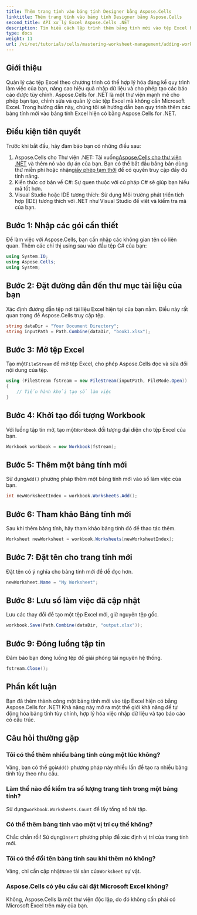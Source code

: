 ```yaml
---
title: Thêm trang tính vào bảng tính Designer bằng Aspose.Cells
linktitle: Thêm trang tính vào bảng tính Designer bằng Aspose.Cells
second_title: API xử lý Excel Aspose.Cells .NET
description: Tìm hiểu cách lập trình thêm bảng tính mới vào tệp Excel bằng Aspose.Cells cho .NET. Hướng dẫn toàn diện này hướng dẫn bạn các bước cần thiết.
type: docs
weight: 11
url: /vi/net/tutorials/cells/mastering-worksheet-management/adding-worksheets-to-designer-spreadsheet/
---
```

## Giới thiệu

Quản lý các tệp Excel theo chương trình có thể hợp lý hóa đáng kể quy trình làm việc của bạn, nâng cao hiệu quả nhập dữ liệu và cho phép tạo các báo cáo được tùy chỉnh. Aspose.Cells for .NET là một thư viện mạnh mẽ cho phép bạn tạo, chỉnh sửa và quản lý các tệp Excel mà không cần Microsoft Excel. Trong hướng dẫn này, chúng tôi sẽ hướng dẫn bạn quy trình thêm các bảng tính mới vào bảng tính Excel hiện có bằng Aspose.Cells for .NET.

## Điều kiện tiên quyết
Trước khi bắt đầu, hãy đảm bảo bạn có những điều sau:

1.  Aspose.Cells cho Thư viện .NET: Tải xuống[Aspose.Cells cho thư viện .NET](https://releases.aspose.com/cells/net/) và thêm nó vào dự án của bạn. Bạn có thể bắt đầu bằng bản dùng thử miễn phí hoặc nhận[giấy phép tạm thời](https://purchase.aspose.com/temporary-license/) để có quyền truy cập đầy đủ tính năng.
2. Kiến thức cơ bản về C#: Sự quen thuộc với cú pháp C# sẽ giúp bạn hiểu mã tốt hơn.
3. Visual Studio hoặc IDE tương thích: Sử dụng Môi trường phát triển tích hợp (IDE) tương thích với .NET như Visual Studio để viết và kiểm tra mã của bạn.

## Bước 1: Nhập các gói cần thiết
Để làm việc với Aspose.Cells, bạn cần nhập các không gian tên có liên quan. Thêm các chỉ thị using sau vào đầu tệp C# của bạn:

```csharp
using System.IO;
using Aspose.Cells;
using System;
```

## Bước 2: Đặt đường dẫn đến thư mục tài liệu của bạn
Xác định đường dẫn tệp nơi tài liệu Excel hiện tại của bạn nằm. Điều này rất quan trọng để Aspose.Cells truy cập tệp.

```csharp
string dataDir = "Your Document Directory";
string inputPath = Path.Combine(dataDir, "book1.xlsx");
```

## Bước 3: Mở tệp Excel
 Tạo một`FileStream` để mở tệp Excel, cho phép Aspose.Cells đọc và sửa đổi nội dung của tệp.

```csharp
using (FileStream fstream = new FileStream(inputPath, FileMode.Open))
{
    // Tiến hành khởi tạo sổ làm việc
}
```

## Bước 4: Khởi tạo đối tượng Workbook
 Với luồng tập tin mở, tạo một`Workbook` đối tượng đại diện cho tệp Excel của bạn.

```csharp
Workbook workbook = new Workbook(fstream);
```

## Bước 5: Thêm một bảng tính mới
 Sử dụng`Add()` phương pháp thêm một bảng tính mới vào sổ làm việc của bạn.

```csharp
int newWorksheetIndex = workbook.Worksheets.Add();
```

## Bước 6: Tham khảo Bảng tính mới
Sau khi thêm bảng tính, hãy tham khảo bảng tính đó để thao tác thêm.

```csharp
Worksheet newWorksheet = workbook.Worksheets[newWorksheetIndex];
```

## Bước 7: Đặt tên cho trang tính mới
Đặt tên có ý nghĩa cho bảng tính mới để dễ đọc hơn.

```csharp
newWorksheet.Name = "My Worksheet";
```

## Bước 8: Lưu sổ làm việc đã cập nhật
Lưu các thay đổi để tạo một tệp Excel mới, giữ nguyên tệp gốc.

```csharp
workbook.Save(Path.Combine(dataDir, "output.xlsx"));
```

## Bước 9: Đóng luồng tập tin
Đảm bảo bạn đóng luồng tệp để giải phóng tài nguyên hệ thống.

```csharp
fstream.Close();
```

## Phần kết luận
Bạn đã thêm thành công một bảng tính mới vào tệp Excel hiện có bằng Aspose.Cells for .NET! Khả năng này mở ra một thế giới khả năng để tự động hóa bảng tính tùy chỉnh, hợp lý hóa việc nhập dữ liệu và tạo báo cáo có cấu trúc.

## Câu hỏi thường gặp

### Tôi có thể thêm nhiều bảng tính cùng một lúc không?
 Vâng, bạn có thể gọi`Add()` phương pháp này nhiều lần để tạo ra nhiều bảng tính tùy theo nhu cầu.

### Làm thế nào để kiểm tra số lượng trang tính trong một bảng tính?
 Sử dụng`workbook.Worksheets.Count` để lấy tổng số bài tập.

### Có thể thêm bảng tính vào một vị trí cụ thể không?
 Chắc chắn rồi! Sử dụng`Insert` phương pháp để xác định vị trí của trang tính mới.

### Tôi có thể đổi tên bảng tính sau khi thêm nó không?
Vâng, chỉ cần cập nhật`Name` tài sản của`Worksheet` sự vật.

### Aspose.Cells có yêu cầu cài đặt Microsoft Excel không?
Không, Aspose.Cells là một thư viện độc lập, do đó không cần phải có Microsoft Excel trên máy của bạn.